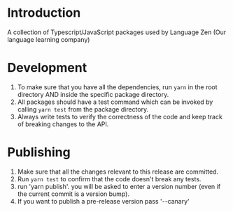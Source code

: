 # Introduction 
A collection of Typescript/JavaScript packages used by Language Zen (Our language learning company)

# Development
1. To make sure that you have all the dependencies, run `yarn` in the root directory AND inside the specific package directory.
2. All packages should have a test command which can be invoked by calling `yarn test` from the package directory.
3. Always write tests to verify the correctness of the code and keep track of breaking changes to the API.

# Publishing
1. Make sure that all the changes relevant to this release are committed.
2. Run `yarn test` to confirm that the code doesn't break any tests.
3. run 'yarn publish'. you will be asked to enter a version number (even if the current commit is a version bump).
4. If you want to publish a pre-release version pass '--canary' 

